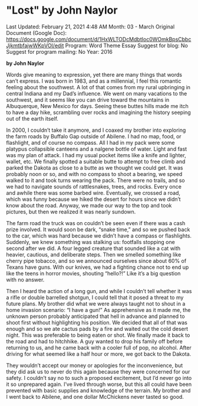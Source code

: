 # "Lost" by John Naylor

Last Updated: February 21, 2021 4:48 AM
Month: 03 - March
Original Document (Google Doc): https://docs.google.com/document/d/1HxWLTODcMdbtIoc0WOmkBpsCbbcJjkmtbfajwWKpVOI/edit
Program: Word Theme Essay
Suggest for blog: No
Suggest for program mailing: No
Year: 2016

**by John Naylor**

Words give meaning to expression, yet there are many things that words can’t express. I was born in 1983, and as a millennial, I feel this romantic feeling about the southwest. A lot of that comes from my rural upbringing in central Indiana and my Dad’s influence. We went on many vacations to the southwest, and it seems like you can drive toward the mountains in Albuquerque, New Mexico for days. Seeing these buttes hills made me itch to have a day hike, scrambling over rocks and imagining the history seeping out of the earth itself.

In 2000, I couldn’t take it anymore, and I coaxed my brother into exploring the farm roads by Buffalo Gap outside of Abilene. I had no map, food, or flashlight, and of course no compass. All I had in my pack were some platypus collapsible canteens and a nalgene bottle of water. Light and fast was my plan of attack. I had my usual pocket items like a knife and lighter, wallet, etc. We finally spotted a suitable butte to attempt to free climb and parked the Dakota as close to a butte as we thought we could get. It was probably noon or so, and with no compass to shoot a bearing, we speed walked to it and took turns wearing the pack. There were no trails, and so we had to navigate sounds of rattlesnakes, trees, and rocks. Every once and awhile there was some barbed wire. Eventually, we crossed a road, which was funny because we hiked the desert for hours since we didn’t know about the road. Anyway, we made our way to the top and took pictures, but then we realized it was nearly sundown.

The farm road the truck was on couldn’t be seen even if there was a cash prize involved. It would soon be dark, “snake time,” and so we pushed back to the car, which was hard because we didn’t have a compass or flashlights. Suddenly, we knew something was stalking us: footfalls stopping one second after we did. A four legged creature that sounded like a cat with heavier, cautious, and deliberate steps. Then we smelled something like cherry pipe tobacco, and so we announced ourselves since about 60% of Texans have guns. With our knives, we had a fighting chance not to end up like the teens in horror movies, shouting “hello?!” Like it’s a big question with no answer.

Then I heard the action of a long gun, and while I couldn’t tell whether it was a rifle or double barrelled shotgun, I could tell that it posed a threat to my future plans. My brother did what we were always taught not to shout in a home invasion scenario: “I have a gun!” As apprehensive as it made me, the unknown person probably anticipated that hell in advance and planned to shoot first without highlighting his position. We decided that all of that was enough and so we ate cactus pads by a fire and waited out the cold desert night. This was preferable to being eaten or shot. We finally made it back to the road and had to hitchhike. A guy wanted to drop his family off before returning to us, and he came back with a cooler full of pop, no alcohol. After driving for what seemed like a half hour or more, we got back to the Dakota.

They wouldn’t accept our money or apologies for the inconvenience, but they did ask us to never do this again because they were concerned for our safety. I couldn’t say no to such a proposed excitement, but I’d never go into it so unprepared again. I’ve lived through worse, but this all could have been prevented with basic supplies and knowledge of the terrain. My brother and I went back to Abilene, and one dollar McChickens never tasted so good.